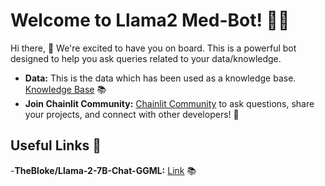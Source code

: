 # Welcome to Llama2 Med-Bot! 🚀🤖

Hi there, 👋 We're excited to have you on board. This is a powerful bot designed to help you ask queries related to your data/knowledge.


- **Data:** This is the data which has been used as a knowledge base. [Knowledge Base](https://docs.chainlit.io) 📚
- **Join Chainlit Community:** [Chainlit Community](https://discord.gg/ZThrUxbAYw) to ask questions, share your projects, and connect with other developers! 💬

## Useful Links 🔗
-**TheBloke/Llama-2-7B-Chat-GGML:**  [Link](https://huggingface.co/TheBloke/Llama-2-7B-Chat-GGML/blob/main/llama-2-7b-chat.ggmlv3.q8_0.bin) 📚
